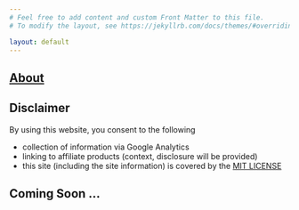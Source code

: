 ```yaml
---
# Feel free to add content and custom Front Matter to this file.
# To modify the layout, see https://jekyllrb.com/docs/themes/#overriding-theme-defaults

layout: default
---
```


## [About](/about)

## Disclaimer

By using this website, you consent to the following
+ collection of information via Google Analytics
+ linking to affiliate products (context, disclosure will be provided)
+ this site (including the site information) is covered by the [MIT LICENSE](/view_license)

## Coming Soon ...
